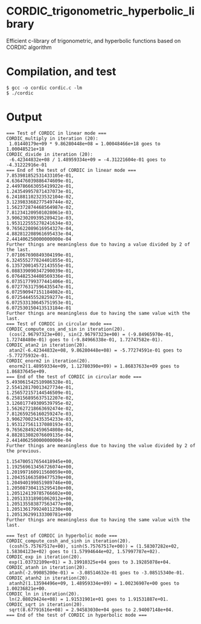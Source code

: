 # CORDIC_trigonometric_hyperbolic_library
Efficient c-library of trigonometric, and hyperbolic functions based on CORDIC algorithm

# Compilation, and test
<pre><code>$ gcc -o cordic cordic.c -lm
$ ./cordic </code></pre>

# Output
<pre><code>=== Test of CORDIC in linear mode ===
CORDIC_multiply in iteration (20):
 1.01440179e+09 * 9.86280448e+08 = 1.00048466e+18 goes to 1.00048521e+18
CORDIC_divide in iteration (20):
 -6.42344832e+08 / 1.48959334e+09 = -4.31221604e-01 goes to -4.31222916e-01
=== End of the test of CORDIC in linear mode ===
7.853981852531433105e-01,
4.636476039886474609e-01,
2.449786663055419922e-01,
1.243549957871437073e-01,
6.241881102323532104e-02,
3.123983368277549744e-02,
1.562372874468564987e-02,
7.812341209501028061e-03,
3.906230209395289421e-03,
1.953122555278241634e-03,
9.765622089616954327e-04,
4.882812208961695433e-04,
2.441406250000000000e-04
Further things are meaningless due to having a value divided by 2 of the last.
7.071067690849304199e-01,
6.324555277824401855e-01,
6.135720014572143555e-01,
6.088339090347290039e-01,
6.076482534408569336e-01,
6.073517799377441406e-01,
6.072776317596435547e-01,
6.072590947151184082e-01,
6.072544455528259277e-01,
6.072533130645751953e-01,
6.072530150413513184e-01
Further things are meaningless due to having the same value with the last.
=== Test of CORDIC in circular mode ===
CORDIC_compute_cos_and_sin in iteration(20).
 (cos(2.96797323e+00), sin(2.96797323e+00) = (-9.84965970e-01, 1.72748480e-01) goes to (-9.84966338e-01, 1.72747582e-01).
CORDIC_atan2 in iteration(20).
 atan2(-6.42344832e+08, 9.86280448e+08) = -5.77274591e-01 goes to -5.77275932e-01.
CORDIC_enorm2 in iteration(20).
 enorm2(1.48959334e+09, 1.12780390e+09) = 1.86837633e+09 goes to 1.86837645e+09.
=== End of the test of CORDIC in circular mode ===
5.493061542510986328e-01,
2.554128170013427734e-01,
1.256572157144546509e-01,
6.258156895637512207e-02,
3.126017749309539795e-02,
1.562627218663692474e-02,
7.812659256160259247e-03,
3.906270023435354233e-03,
1.953127561137080193e-03,
9.765628492459654808e-04,
4.882813082076609135e-04,
2.441406250000000000e-04
Further things are meaningless due to having the value divided by 2 of the previous.

1.154700517654418945e+00,
1.192569613456726074e+00,
1.201997160911560059e+00,
1.204351663589477539e+00,
1.204940199851989746e+00,
1.205087304115295410e+00,
1.205124139785766602e+00,
1.205133318901062012e+00,
1.205135583877563477e+00,
1.205136179924011230e+00,
1.205136299133300781e+00
Further things are meaningless due to having the same value with the last.

=== Test of CORDIC in hyperbolic mode ===
CORDIC_compute_cosh_and_sinh in iteration(20).
 (cosh(5.75767517e+00), sinh(5.75767517e+00)) = (1.58307282e+02, 1.58304123e+02) goes to (1.57994644e+02, 1.57997787e+02).
CORDIC_exp in iteration(20).
 exp(1.03732109e+01) = 3.19910325e+04 goes to 3.19285078e+04.
CORDIC_atanh in iteration(20).
 atanh(-2.99085200e-01) = -3.08514632e-01 goes to -3.08515340e-01.
CORDIC_atanh2 in iteration(20).
 atanh2(1.13594496e+09, 1.48959334e+09) = 1.00236907e+00 goes to 1.00236821e+00.
CORDIC_ln in iteration(20).
 ln(2.08029424e+08) = 1.91531901e+01 goes to 1.91531887e+01.
CORDIC_sqrt in iteration(20).
 sqrt(8.67791616e+08) = 2.94583030e+04 goes to 2.94007148e+04.
=== End of the test of CORDIC in hyperbolic mode ===
</code></pre>
